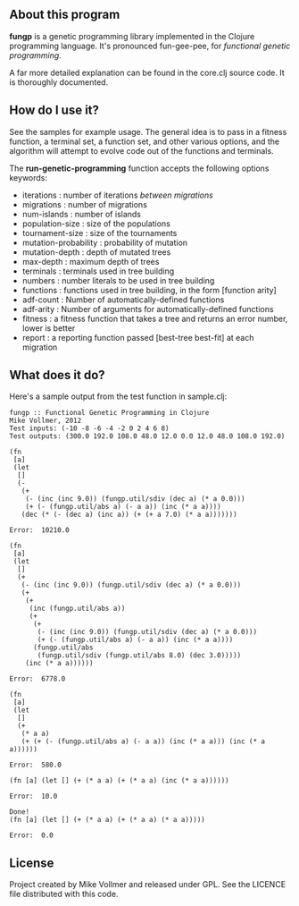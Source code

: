 About this program
------------------

**fungp** is a genetic programming library implemented in the Clojure programming language. It's pronounced 
fun-gee-pee, for *functional genetic programming*.

A far more detailed explanation can be found in the core.clj source code. It is thoroughly documented. 

How do I use it?
-----------------

See the samples for example usage. The general idea is to pass in a fitness function, a terminal set,
a function set, and other various options, and the algorithm will attempt to evolve code out of 
the functions and terminals.

The **run-genetic-programming** function accepts the following options keywords:

 * iterations : number of iterations *between migrations*
 * migrations : number of migrations
 * num-islands : number of islands
 * population-size : size of the populations
 * tournament-size : size of the tournaments
 * mutation-probability : probability of mutation
 * mutation-depth : depth of mutated trees
 * max-depth : maximum depth of trees
 * terminals : terminals used in tree building
 * numbers : number literals to be used in tree building
 * functions : functions used in tree building, in the form [function arity]
 * adf-count : Number of automatically-defined functions
 * adf-arity : Number of arguments for automatically-defined functions
 * fitness : a fitness function that takes a tree and returns an error number, lower is better
 * report : a reporting function passed [best-tree best-fit] at each migration

What does it do?
----------------

Here's a sample output from the test function in sample.clj:

```
fungp :: Functional Genetic Programming in Clojure
Mike Vollmer, 2012
Test inputs: (-10 -8 -6 -4 -2 0 2 4 6 8)
Test outputs: (300.0 192.0 108.0 48.0 12.0 0.0 12.0 48.0 108.0 192.0)

(fn
 [a]
 (let
  []
  (-
   (+
    (- (inc (inc 9.0)) (fungp.util/sdiv (dec a) (* a 0.0)))
    (+ (- (fungp.util/abs a) (- a a)) (inc (* a a))))
   (dec (* (- (dec a) (inc a)) (+ (+ a 7.0) (* a a)))))))

Error:	10210.0

(fn
 [a]
 (let
  []
  (+
   (- (inc (inc 9.0)) (fungp.util/sdiv (dec a) (* a 0.0)))
   (+
    (+
     (inc (fungp.util/abs a))
     (+
      (+
       (- (inc (inc 9.0)) (fungp.util/sdiv (dec a) (* a 0.0)))
       (+ (- (fungp.util/abs a) (- a a)) (inc (* a a))))
      (fungp.util/abs
       (fungp.util/sdiv (fungp.util/abs 8.0) (dec 3.0)))))
    (inc (* a a))))))

Error:	6778.0

(fn
 [a]
 (let
  []
  (+
   (* a a)
   (+ (+ (- (fungp.util/abs a) (- a a)) (inc (* a a))) (inc (* a a))))))

Error:	580.0

(fn [a] (let [] (+ (* a a) (+ (* a a) (inc (* a a))))))

Error:	10.0

Done!
(fn [a] (let [] (+ (* a a) (+ (* a a) (* a a)))))

Error:	0.0
```

License
-------

Project created by Mike Vollmer and released under GPL. See the LICENCE file distributed with this code. 
